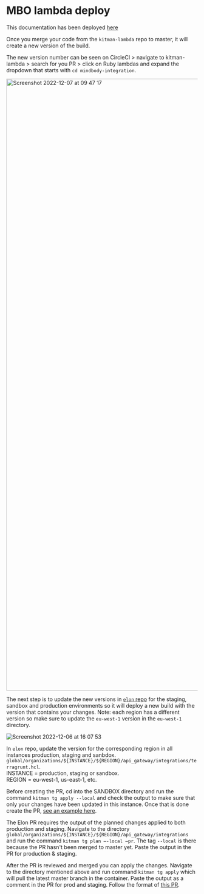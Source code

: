 # MBO lambda deploy

This documentation has been deployed [here](https://github.com/KitmanLabs/kitman-lambda/tree/master/mindbody_integration)

Once you merge your code from the `kitman-lambda` repo to master, it will create a new version of the build. 

The new version number can be seen on CircleCI > navigate to kitman-lambda > search for you PR > click on Ruby lambdas and expand the dropdown that starts with `cd mindbody-integration`.

<img width="1613" alt="Screenshot 2022-12-07 at 09 47 17" src="https://user-images.githubusercontent.com/109154890/206145395-113f4741-e914-4f72-9c0d-cf3e6101fd7b.png">

The next step is to update the new versions in [`elon` repo](https://github.com/KitmanLabs/elon) for the staging, sandbox and production environments so it will deploy a new build with the version that contains your changes. Note: each region has a different version so make sure to update the `eu-west-1` version in the `eu-west-1` directory. 

![Screenshot 2022-12-06 at 16 07 53](https://user-images.githubusercontent.com/109154890/206143936-9947b6ea-a254-4294-ae52-a3e99d43ab06.png)

In `elon` repo, update the version for the corresponding region in all instances production, staging and sanbdox. `global/organizations/${INSTANCE}/${REGION}/api_gateway/integrations/terragrunt.hcl`.   
INSTANCE = production, staging or sandbox.   
REGION = eu-west-1, us-east-1, etc.

Before creating the PR, cd into the SANDBOX directory and run the command `kitman tg apply --local` and check the output to make sure that only your changes have been updated in this instance. Once that is done create the PR, [see an example here](https://github.com/KitmanLabs/elon/pull/2136).

The Elon PR requires the output of the planned changes applied to both production and staging. Navigate to the directory  `global/organizations/${INSTANCE}/${REGION}/api_gateway/integrations` and run the command `kitman tg plan —-local —pr`. The tag `--local` is there because the PR hasn't been merged to master yet. Paste the output in the PR for production & staging.

After the PR is reviewed and merged you can apply the changes. Navigate to the directory mentioned above and run command `kitman tg apply` which will pull the latest master branch in the container. Paste the output as a comment in the PR for prod and staging. Follow the format of [this PR](https://github.com/KitmanLabs/elon/pull/2136).
